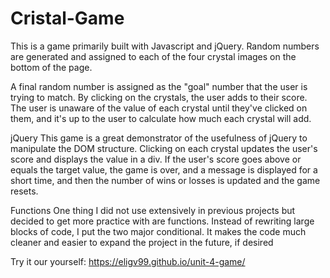 # Cristal-Game

This is a game primarily built with Javascript and jQuery. Random numbers are generated and assigned to each of the four crystal images on the bottom of the page.

A final random number is assigned as the "goal" number that the user is trying to match. By clicking on the crystals, the user adds to their score. The user is unaware of the value of each crystal until they've clicked on them, and it's up to the user to calculate how much each crystal will add.

jQuery This game is a great demonstrator of the usefulness of jQuery to manipulate the DOM structure. Clicking on each crystal updates the user's score and displays the value in a div. If the user's score goes above or equals the target value, the game is over, and a message is displayed for a short time, and then the number of wins or losses is updated and the game resets.

Functions One thing I did not use extensively in previous projects but decided to get more practice with are functions. Instead of rewriting large blocks of code, I put the two major conditional. It makes the code much cleaner and easier to expand the project in the future, if desired


Try it our yourself: https://eligv99.github.io/unit-4-game/
